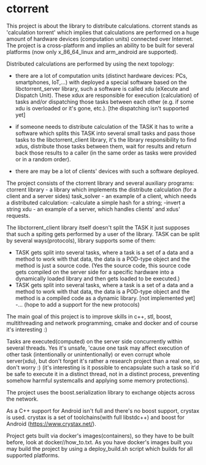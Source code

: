 # ctorrent
This project is about the library to distribute calculations. ctorrent stands as 'calculation torrent' which implies that
calculations are performed on a huge amount of hardware devices (computation units) connected over Internet.
The project is a cross-platform and implies an ability to be built for several platforms (now only x_86_64_linux and arm_android are supported).

Distributed calculations are performed by using the next topology:
 - there are a lot of computation units (distinct hardware devices: PCs, smartphones, IoT,...) with deployed a special
 software based on the libctorrent_server library, such a software is called xdu (eXecute and Dispatch Unit). These
 xdux are responsible for execution (calculation) of tasks and/or dispatching those tasks between each other (e.g. if
 some xdu is overloaded or it's gone, etc.). [the dispatching isn't supported yet]

 - if someone needs to distribute calculation of the TASK it has to write a software which splits this TASK into
 several small tasks and pass those tasks to the libctorrent_client library, it's the library responsibility
 to find xdus, distribute those tasks between them, wait for results and return back those results to a caller
 (in the same order as tasks were provided or in a random order).

 - there are may be a lot of clients' devices with such a software deployed.

The project consists of the ctorrent library and several auxiliary programs:
 ctorrent library - a library which implements the distribute calculation (for a client and a server sides)
 task_solver - an example of a client, which needs a distributed calculation:
                 -calculate a simple hash for a string;
                 -invert a string
 xdu - an example of a server, which handles clients' and xdus' requests.

The libctorrent_client library itself doesn't split the TASK it just supposes that such a spiting gets performed by a user of
the library. TASK can be split by several ways(protocols), library supports some of them:
 - TASK gets split into several tasks, where a task is a set of a data and a method to work with that data, the
   data is a POD-type object and the method is just a source code. (Yes the source code, this source code gets compiled
   on the server side for a specific hardware into a dynamically loaded library and then gets loaded to be executed.)
 - TASK gets split into several tasks, where a task is a set of a data and a method to work with that data, the
   data is a POD-type object and the method is a compiled code as a dynamic library. [not implemented yet]
 -... (hope to add a support for the new protocols)

The main goal of this project is to improve skills in c++, stl, boost, multithreading and network programming, cmake and docker
and of course it's interesting :)

Tasks are executed(computed) on the server side concurrently within several threads. Yes it's unsafe, 'cause one task may affect
execution of other task (intentionally or unintentionally) or even corrupt whole server(xdu), but don't forget it's rather a
research project than a real one, so don't worry :) (it's interesting is it possible to encapsulate such a task so it'd be
safe to execute it in a distinct thread, not in a distinct process, preventing somehow harmful systemcalls and applying some memory
protections).

The project uses the boost.serialization library to exchange objects across the network.

As a C++ support for Android isn't full and there's no boost support, crystax is used. crystax is a set of toolchains(with full libstdc++)
and boost for Android (https://www.crystax.net/).

Project gets built via docker's images(containers), so they have to be built before, look at docker/<arch>/how_to.txt. As you have docker's
images built you may build the project by using a deploy_build.sh script which builds for all supported platforms.
